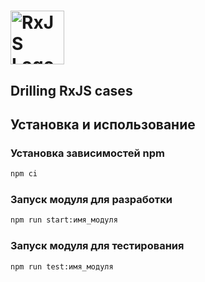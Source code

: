 # <img src="assets/images/rxjs.png" alt="RxJS Logo" width="86" height="86"> 
## Drilling RxJS cases

## Установка и использование

### Установка зависимостей npm

```sh
npm ci
```
### Запуск модуля для разработки

```sh
npm run start:имя_модуля
```

### Запуск модуля для тестирования

```sh
npm run test:имя_модуля
```
